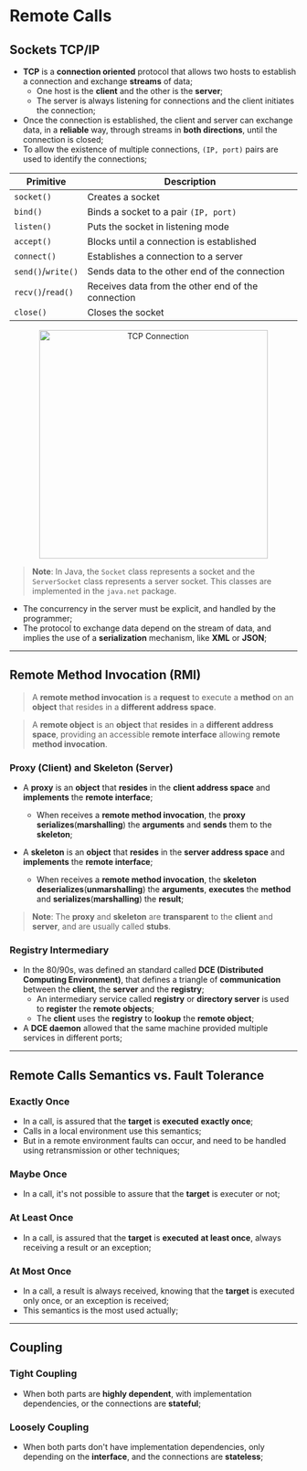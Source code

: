 # Remote Calls

## Sockets TCP/IP

* **TCP** is a **connection oriented** protocol that allows two hosts to establish a connection and exchange **streams** of data;
  * One host is the **client** and the other is the **server**;
  * The server is always listening for connections and the client initiates the connection;
* Once the connection is established, the client and server can exchange data, in a **reliable** way, through streams in **both directions**, until the connection is closed;
* To allow the existence of multiple connections, `(IP, port)` pairs are used to identify the connections;

| Primitive          | Description                                        |
| ------------------ | -------------------------------------------------- |
| `socket()`         | Creates a socket                                   |
| `bind()`           | Binds a socket to a pair `(IP, port)`              |
| `listen()`         | Puts the socket in listening mode                  |
| `accept()`         | Blocks until a connection is established           |
| `connect()`        | Establishes a connection to a server               |
| `send()`/`write()` | Sends data to the other end of the connection      |
| `recv()`/`read()`  | Receives data from the other end of the connection |
| `close()`          | Closes the socket                                  |

<p align="center">
    <img src="https://www.researchgate.net/publication/349147426/figure/fig12/AS:989602185744386@1612950955194/Simplified-diagram-of-TCP-IP-based-socket-communication-Adapted-from-18.ppm" width="400" alt="TCP Connection"/>
</p>

> **Note**: In Java, the `Socket` class represents a socket and the `ServerSocket` class represents a server socket. This classes are implemented in the `java.net` package.

* The concurrency in the server must be explicit, and handled by the programmer;
* The protocol to exchange data depend on the stream of data, and implies the use of a **serialization** mechanism, like **XML** or **JSON**;

---

## Remote Method Invocation (RMI)

> A **remote method invocation** is a **request** to execute a **method** on an **object** that resides in a **different address space**.

> A **remote object** is an **object** that **resides** in a **different address space**, providing an accessible **remote interface** allowing **remote method invocation**.

### Proxy (Client) and Skeleton (Server)

* A **proxy** is an **object** that **resides** in the **client address space** and **implements** the **remote interface**;
  * When receives a **remote method invocation**, the **proxy** **serializes**(**marshalling**) the **arguments** and **sends** them to the **skeleton**;

* A **skeleton** is an **object** that **resides** in the **server address space** and **implements** the **remote interface**;
  * When receives a **remote method invocation**, the **skeleton** **deserializes**(**unmarshalling**) the **arguments**, **executes** the **method** and **serializes**(**marshalling**) the **result**;

> **Note**: The **proxy** and **skeleton** are **transparent** to the **client** and **server**, and are usually called **stubs**.

### Registry Intermediary

* In the 80/90s, was defined an standard called **DCE (Distributed Computing Environment)**, that defines a triangle of **communication** between the **client**, the **server** and the **registry**;
  * An intermediary service called **registry** or **directory server** is used to **register** the **remote objects**;
  * The **client** uses the **registry** to **lookup** the **remote object**;
* A **DCE daemon** allowed that the same machine provided multiple services in different ports;

---

## Remote Calls Semantics vs. Fault Tolerance

### Exactly Once

* In a call, is assured that the **target** is **executed** **exactly once**;
* Calls in a local environment use this semantics;
* But in a remote environment faults can occur, and need to be handled using retransmission or other techniques;

### Maybe Once

* In a call, it's not possible to assure that the **target** is executer or not;

### At Least Once

* In a call, is assured that the **target** is **executed** **at least once**, always receiving a result or an exception;

### At Most Once

* In a call, a result is always received, knowing that the **target** is executed only once, or an exception is received;
* This semantics is the most used actually;

---

## Coupling

### Tight Coupling

* When both parts are **highly dependent**, with implementation dependencies, or the connections are **stateful**;

### Loosely Coupling

* When both parts don't have implementation dependencies, only depending on the **interface**, and the connections are **stateless**;